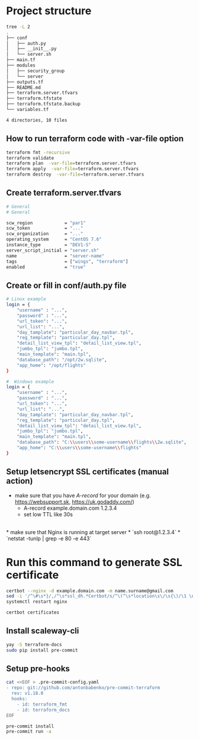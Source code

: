 # Project structure

```bash
tree -L 2   
.
├── conf
│   ├── auth.py
│   ├── __init__.py
│   └── server.sh
├── main.tf
├── modules
│   ├── security_group
│   └── server
├── outputs.tf
├── README.md
├── terraform.server.tfvars
├── terraform.tfstate
├── terraform.tfstate.backup
└── variables.tf

4 directories, 10 files
```

## How to run terraform code with -var-file option

```bash
terraform fmt -recursive
terraform validate
terraform plan  -var-file=terraform.server.tfvars 
terraform apply  -var-file=terraform.server.tfvars 
terraform destroy  -var-file=terraform.server.tfvars 

```

## Create terraform.server.tfvars

```bash
# General
# General

scw_region            = "par1"
scw_token             = "..."
scw_organization      = "..."
operating_system      = "CentOS 7.6"
instance_type         = "DEV1-S"
server_script_initial = "server.sh"
name                  = "server-name"
tags                  = ["wings", "terraform"]
enabled               = "true"
```

## Create or fill in conf/auth.py file

```bash
# Linux example
login = {
    "username" : "...",
    "password" : "...",
    "url_token": "...",
    "url_list": "...",
    "day_tamplate": "particular_day_navbar.tpl",
    "reg_template": "particular_day.tpl",
    "detail_list_view_tpl": "detail_list_view.tpl",
    "jumbo_tpl": "jumbo.tpl",
    "main_template": "main.tpl",
    "database_path": "/opt/2w.sqlite",
    "app_home": "/opt/flights"
}

#  Windows example
login = {
    "username" : "...",
    "password" : "...",
    "url_token": "...",
    "url_list": "...",
    "day_tamplate": "particular_day_navbar.tpl",
    "reg_template": "particular_day.tpl",
    "detail_list_view_tpl": "detail_list_view.tpl",
    "jumbo_tpl": "jumbo.tpl",
    "main_template": "main.tpl",
    "database_path": "C:\\users\\some-username\\flights\\2w.sqlite",
    "app_home": "C:\\users\\some-username\\flights"
}
```

## Setup letsencrypt SSL certificates (manual action)

* make sure that you have *A-record* for your domain (e.g. https://websupport.sk, https://uk.godaddy.com/)
  * A-record   example.domain.com  1.2.3.4
  * set low TTL like 30s
<br>
* make sure that Nginx is running at target server 
  * `ssh root@1.2.3.4` 
  * `netstat -tunlp | grep -e 80 -e 443`

<br>


# Run this command to generate SSL certificate

```bash
certbot --nginx -d example.domain.com -m name.surname@gmail.com
sed -i '/^\#\s*}/,/^\s*ssl_dh.*Certbot/s/^\(^\s*location\s\/\s{\)/\1 \n            proxy_pass http:\/\/localhost:5000;/' /etc/nginx/nginx.conf
systemctl restart nginx

certbot certificates
```

## Install scaleway-cli

```bash
yay -S terraform-docs
sudo pip install pre-commit
```

## Setup pre-hooks

```bash
cat <<EOF > .pre-commit-config.yaml
- repo: git://github.com/antonbabenko/pre-commit-terraform
  rev: v1.18.0
  hooks:
    - id: terraform_fmt
    - id: terraform_docs
EOF

pre-commit install
pre-commit run -a
```